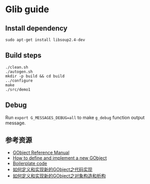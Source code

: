 # Glib guide

## Install dependency

    sudo apt-get install libsoup2.4-dev

## Build steps

    ./clean.sh
    ./autogen.sh
    mkdir -p build && cd build
    ../configure
    make
    ./src/demo1

## Debug

Run `export G_MESSAGES_DEBUG=all` to make `g_debug` function output message.


## 参考资源

* [GObject Reference Manual](https://developer.gnome.org/gobject/stable/index.html)
* [How to define and implement a new GObject](https://developer.gnome.org/gobject/stable/howto-gobject.html)
* [Boilerplate code](https://developer.gnome.org/gobject/stable/howto-gobject-code.html)
* [如何定义和实现新的GObject之代码实现](https://blog.csdn.net/lp525110627/article/details/71731595)
* [如何定义和实现新的GObject之对象构造和析构](https://blog.csdn.net/lp525110627/article/details/71743173)
